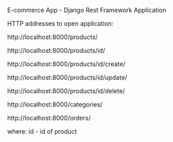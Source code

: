 E-commerce App - Django Rest Framework Application

HTTP addresses to open application:

http://localhost:8000/products/

http://localhost:8000/products/id/

http://localhost:8000/products/id/create/

http://localhost:8000/products/id/update/

http://localhost:8000/products/id/delete/

http://localhost:8000/categories/

http://localhost:8000/orders/

where: id - id of product
